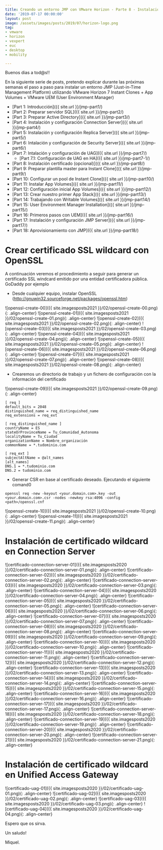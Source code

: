 ```yaml
---
title: Creando un entorno JMP con VMware Horizon - Parte 8 - Instalación certificado
date: '2019-07-17 00:00:00'
layout: post
image: /assets/images/posts/2019/07/horizon-logo.png
tag:
- vmware
- horizon
- vexpert
- euc
- desktop
- mobility

---
```


Buenos dias a tod@s!!

En la siguiente serie de posts, pretendo explicar durante las próximas semanas el paso a paso para instalar un entorno JMP (Just-in-Time Management Platform) utilizando VMware Horizon 7 Instant Clones + App Volumes + VMware UEM (User Environment Manager) 

- [Part 1: Introducción]({{ site.url }}/jmp-part1/)
- [Part 2: Preparar servidor SQL]({{ site.url }}/jmp-part2/)
- [Part 3: Preparar Active Directory]({{ site.url }}/jmp-part3/)
- [Part 4: Instalación y configuración Connection Server]({{ site.url }}/jmp-part4/)
- [Part 5: Instalación y configuración Replica Server]({{ site.url }}/jmp-part5/)
- [Part 6: Intalación y configuración de Security Server]({{ site.url }}/jmp-part6/)
- [Part 7: Intalación y configuración de UAG]({{ site.url }}/jmp-part7/)
    - [Part 7.1: Configuración de UAG en HA]({{ site.url }}/jmp-part7-1/)
- [Part 8: Instalación certificado (opcional)]({{ site.url }}/jmp-part8/)
- [Part 9: Preparar plantilla master para Instant Clone]({{ site.url }}/jmp-part9/)
- [Part 10: Configurar un pool de Instant Clone]({{ site.url }}/jmp-part10/)
- [Part 11: Instalar App Volumes]({{ site.url }}/jmp-part11/)
- [Part 12: Configuración inicial App Volumes]({{ site.url }}/jmp-part12/)
- [Part 13: Crear nuestro primer App Stack]({{ site.url }}/jmp-part13/)
- [Part 14: Trabajando con Writable Volumes]({{ site.url }}/jmp-part14/)
- [Part 15: User Environment Manager Installation]({{ site.url }}/jmp-part15/)
- [Part 16: Primeros pasos con UEM]({{ site.url }}/jmp-part16/)
- [Part 17: Instalación y configuración JMP Server]({{ site.url }}/jmp-part17/)
- [Part 18: Aprovisionamiento con JMP]({{ site.url }}/jmp-part18/)

# Crear certificado SSL wildcard con OpenSSL

A continuación veremos el procedimiento a seguir para generar un certificado SSL windcard emitido por una entidad certificadora pública. GoDaddy por ejemplo

* Desde cualquier equipo, instalar OpenSSL (http://gnuwin32.sourceforge.net/packages/openssl.htm)

![openssl-create-00]({{ site.imagesposts2021 }}/02/openssl-create-00.png){: .align-center}
![openssl-create-01]({{ site.imagesposts2021 }}/02/openssl-create-01.png){: .align-center}
![openssl-create-02]({{ site.imagesposts2021 }}/02/openssl-create-02.png){: .align-center}
![openssl-create-03]({{ site.imagesposts2021 }}/02/openssl-create-03.png){: .align-center}
![openssl-create-04]({{ site.imagesposts2021 }}/02/openssl-create-04.png){: .align-center}
![openssl-create-05]({{ site.imagesposts2021 }}/02/openssl-create-05.png){: .align-center}
![openssl-create-06]({{ site.imagesposts2021 }}/02/openssl-create-06.png){: .align-center}
![openssl-create-07]({{ site.imagesposts2021 }}/02/openssl-create-07.png){: .align-center}
![openssl-create-08]({{ site.imagesposts2021 }}/02/openssl-create-08.png){: .align-center}

* Crearemos un directorio de trabajo y un fichero de configuración con la información del certificado

![openssl-create-09]({{ site.imagesposts2021 }}/02/openssl-create-09.png){: .align-center}

```
[ req ]
default_bits = 2048
distinguished_name = req_distinguished_name
req_extensions = req_ext

[ req_distinguished_name ]
countryName = ES
stateOrProvinceName = Tu_Comunidad_Autonoma
localityName = Tu_Ciudad
organizationName = Nombre_organización
commonName = *.tudominio.com

[ req_ext ]
subjectAltName = @alt_names
[alt_names]
DNS.1 = *.tudominio.com
DNS.2 = tudominio.com
```

* Generar CSR en base al certificado deseado. Ejecutando el siguiente comand0

`openssl req -new -keyout <your.domain.com>.key -out <your.domain.com>.csr -nodes -newkey rsa:4096 -config <path>/openssl.cnf`

![openssl-create-10]({{ site.imagesposts2021 }}/02/openssl-create-10.png){: .align-center}
![openssl-create-11]({{ site.imagesposts2021 }}/02/openssl-create-11.png){: .align-center}

# Instalación de certificado wildcard en Connection Server

![certificado-connection-server-01]({{ site.imagesposts2020 }}/02/certificado-connection-server-01.png){: .align-center}
![certificado-connection-server-02]({{ site.imagesposts2020 }}/02/certificado-connection-server-02.png){: .align-center}
![certificado-connection-server-03]({{ site.imagesposts2020 }}/02/certificado-connection-server-03.png){: .align-center}
![certificado-connection-server-04]({{ site.imagesposts2020 }}/02/certificado-connection-server-04.png){: .align-center}
![certificado-connection-server-05]({{ site.imagesposts2020 }}/02/certificado-connection-server-05.png){: .align-center}
![certificado-connection-server-06]({{ site.imagesposts2020 }}/02/certificado-connection-server-06.png){: .align-center}
![certificado-connection-server-07]({{ site.imagesposts2020 }}/02/certificado-connection-server-07.png){: .align-center}
![certificado-connection-server-08]({{ site.imagesposts2020 }}/02/certificado-connection-server-08.png){: .align-center}
![certificado-connection-server-09]({{ site.imagesposts2020 }}/02/certificado-connection-server-09.png){: .align-center}
![certificado-connection-server-10]({{ site.imagesposts2020 }}/02/certificado-connection-server-10.png){: .align-center}
![certificado-connection-server-11]({{ site.imagesposts2020 }}/02/certificado-connection-server-11.png){: .align-center}
![certificado-connection-server-12]({{ site.imagesposts2020 }}/02/certificado-connection-server-12.png){: .align-center}
![certificado-connection-server-13]({{ site.imagesposts2020 }}/02/certificado-connection-server-13.png){: .align-center}
![certificado-connection-server-14]({{ site.imagesposts2020 }}/02/certificado-connection-server-14.png){: .align-center}
![certificado-connection-server-15]({{ site.imagesposts2020 }}/02/certificado-connection-server-15.png){: .align-center}
![certificado-connection-server-16]({{ site.imagesposts2020 }}/02/certificado-connection-server-16.png){: .align-center}
![certificado-connection-server-17]({{ site.imagesposts2020 }}/02/certificado-connection-server-17.png){: .align-center}
![certificado-connection-server-18]({{ site.imagesposts2020 }}/02/certificado-connection-server-18.png){: .align-center}
![certificado-connection-server-19]({{ site.imagesposts2020 }}/02/certificado-connection-server-19.png){: .align-center}
![certificado-connection-server-20]({{ site.imagesposts2020 }}/02/certificado-connection-server-20.png){: .align-center}
![certificado-connection-server-21]({{ site.imagesposts2020 }}/02/certificado-connection-server-21.png){: .align-center}

# Instalación de certificado wildcard en Unified Access Gateway

![certificado-uag-01]({{ site.imagesposts2020 }}/02/certificado-uag-01.png){: .align-center}
![certificado-uag-02]({{ site.imagesposts2020 }}/02/certificado-uag-02.png){: .align-center}
![certificado-uag-03]({{ site.imagesposts2020 }}/02/certificado-uag-03.png){: .align-center}
![certificado-uag-04]({{ site.imagesposts2020 }}/02/certificado-uag-04.png){: .align-center}


Espero que os sirva.

Un saludo!

Miquel.


